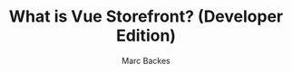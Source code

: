 ---
title: What is Vue Storefront? (Developer Edition)
description: So you are interested in headless commerce, and found Vue Storefront, but you are not 100% sure what it does and how it works? Look no further! In this video, we explain what the frontend- and middleware part of Vue Storefront, for developers.
video: https://www.youtube.com/watch?v=MCN1rRwuIGs
author: Marc Backes
avatar: https://pbs.twimg.com/profile_images/1543878336329433091/8y_45FiX_400x400.jpg
playlist: ["Vue Storefront 101"]
category: ["Vue Storefront 101"]
tags: ["vuestorefront", "vsf101"]
publishedAt: Fri, 01 Jun 2022 19:20:36 GMT
---